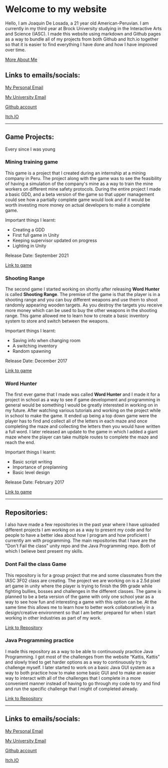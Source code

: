 # Welcome to my website

Hello, I am Joaquin De Losada, a 21 year old American-Peruvian. I am currently in my third year at Brock University studying in the Interactive Arts and Science (IASC). I made this website using markdown and Github pages as a way to bundle all of my projects from both Github and Itch.io together so that it is easier to find everything I have done and how I have improved over time.

[More About Me](https://montainproductions.github.io/Joaquin.github.io/About)

## Links to emails/socials:

[My Personal Email](mailto:joaquindelosada@hotmail.com?subject=[GitHub]%20Email)

[My University Email](mailto:jd19ul@brocku.ca?subject=[GitHub]%20Email)

[Github account](https://github.com/Montainproductions)

[Itch.IO](https://montain-productions.itch.io/)

---

## Game Projects:
Every since I was young 


### Mining training game
This game is a project that I created during an internship at a mining company in Peru. The project along with the game was to see the feasibility of having a simulation of the company's mine as a way to train the mine workers on different mine safety protocols. During the entire project I made a basic GDD, and a beta version of the game so that upper management could see how a partially complete game would look and if it would be worth investing more money on actual developers to make a complete game.

Important things I learnt:
- Creating a GDD
- First full game in Unity
- Keeping supervisor updated on progress
- Lighting in Unity

Release Date: September 2021

[Link to game](https://montain-productions.itch.io/untitled-safty-mining-game)

### Shooting Range
The second game I started working on shortly after releasing **Word Hunter** is called **Shooting Range**. The premise of the game is that the player is in a shooting range and you can buy different weapons and use them to shoot randomly appearing wooden targets. As you destroy the targets you receive more money which can be used to buy the other weapons in the shooting range. This game allowed me to learn how to create a basic inventory system to store and switch between the weapons.

Important things I learnt:
- Saving info when changing room
- A switching inventory
- Random spawning

Release Date: December 2017

[Link to game](https://montain-productions.itch.io/shooting-range)

### Word Hunter
The first ever game that I made was called **Word Hunter** and I made it for a project in school as a way to see if game development and programming in general would be something I would be greatly interested in working on in my future. After watching various tutorials and working on the project while in school to make the game. It ended up being a top down game were the player has to find and collect all of the letters in each maze and once completing the maze and collecting the letters then you would have written a full word. I later released an update to the game in which I added a giant maze where the player can take multiple routes to complete the maze and reach the end.

Important things I learnt:
- Basic script writing
- Importance of preplanning
- Basic level design

Release Date: February 2017

[Link to game](https://montain-productions.itch.io/word-hunter)

---

## Repositories:
I also have made a few repositories in the past year where I have uploaded different projects I am working on as a way to present my code and for people to have a better idea about how I program and how proficient I currently am with programming. The main repositories that I have are the "Don't Fail the class" unity repo and the Java Programming repo. Both of which I believe best present my skills.


### Dont Fail the class Game
This repository is for a group project that me and some classmates from the IASC 3F02 class are creating. The project we are working on is a 2.5d pixel art game in unity where the player is trying to finish the 9th grade while fighting bullies, bosses and challenges in the different classes. The game is planned to be a beta version of the game with only one school year as a way to see how fun and interesting a game with this option can be. At the same time this allows me to learn how to better work collaboratively in a design/creative environment so that I am better prepared for when I start working in other industries as part of my work.

[Link to Repository](https://github.com/Montainproductions/DontFailtheClass)

### Java Programming practice
I made this repository as a way to be able to continuously practice Java Programming. I got most of the challenges from the website “Kattis, Kattis” and slowly tried to get harder options as a way to continuously try to challenge myself. I later started to work on a basic Java GUI system as a way to both practice how to make some basic GUI and to make an easier way to interact with all of the challenges that I complete in a more convenient manner instead of having to go through my code to try and find and run the specific challenge that I might of completed already.

[Link to Repository](https://github.com/Montainproductions/Java-Programming-Practice)

---


## Links to emails/socials:

[My Personal Email](mailto:joaquindelosada@hotmail.com?subject=[GitHub]%20Email)

[My University Email](mailto:jd19ul@brocku.ca?subject=[GitHub]%20Email)

[Github account](https://github.com/Montainproductions)

[Itch.IO](https://montain-productions.itch.io/)